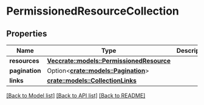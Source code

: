 # PermissionedResourceCollection

## Properties

Name | Type | Description | Notes
------------ | ------------- | ------------- | -------------
**resources** | [**Vec<crate::models::PermissionedResource>**](PermissionedResource.md) |  | 
**pagination** | Option<[**crate::models::Pagination**](Pagination.md)> |  | [optional]
**links** | [**crate::models::CollectionLinks**](CollectionLinks.md) |  | 

[[Back to Model list]](./README.md#documentation-for-models) [[Back to API list]](./README.md#documentation-for-api-endpoints) [[Back to README]](./README.md)



